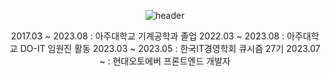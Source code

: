 <div align="center">
  
![header](https://capsule-render.vercel.app/api?type=Rounded&color=FCF8E8&height=200&section=header&text=🏋🏼‍♀️Subin%20Lee😎&fontSize=50&fontColor=100720)

2017.03 ~ 2023.08 : 아주대학교 기계공학과 졸업
2022.03 ~ 2023.08 : 아주대학교 DO-IT 임원진 활동
2023.03 ~ 2023.05 : 한국IT경영학회 큐시즘 27기
2023.07 ~ : 현대오토에버 프론트엔드 개발자

 </div>
